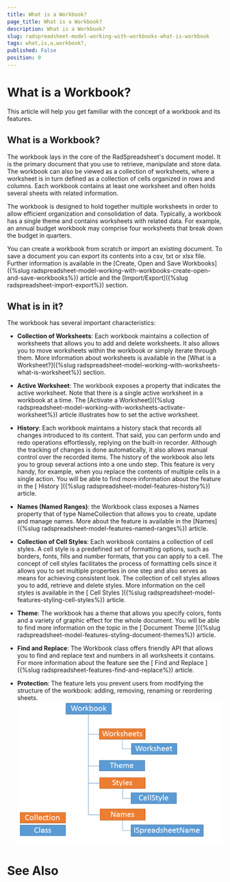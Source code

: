 ```yaml
---
title: What is a Workbook? 
page_title: What is a Workbook? 
description: What is a Workbook? 
slug: radspreadsheet-model-working-with-workbooks-what-is-workbook
tags: what,is,a,workbook?,
published: False
position: 0
---
```


# What is a Workbook? 



This article will help you get familiar with the concept of a workbook and its features.
      

## What is a Workbook?

The workbook lays in the core of the RadSpreadsheet's document model. It is the primary document that you use to retrieve, manipulate and
          store data. The workbook can also be viewed as a collection of worksheets, where a worksheet is in turn defined as a collection of cells organized in rows and columns.
          Each workbook contains at least one worksheet and often holds several sheets with related information.
        

The workbook is designed to hold together multiple worksheets in order to allow efficient organization and consolidation of data. Typically, a
          workbook has a single theme and contains worksheets with related data. For example, an annual budget workbook may comprise four worksheets that
          break down the budget in quarters.
        

You can create a workbook from scratch or import an existing document. To save a document you can export its contents into a csv, txt or xlsx file.
          Further information is available in the 
          [Create, Open and Save Workbooks]({%slug radspreadsheet-model-working-with-workbooks-create-open-and-save-workbooks%}) article and the
          [Import/Export]({%slug radspreadsheet-import-export%})
          section.
        

## What is in it?

The workbook has several important characteristics:
        

* __Collection of Worksheets__: Each workbook maintains a collection of worksheets that allows you to add and delete
              worksheets. It also allows you to move worksheets within the workbook or simply iterate through them. More information about
              worksheets is available in the [What is a Worksheet?]({%slug radspreadsheet-model-working-with-worksheets-what-is-worksheet%}) section.
            

* __Active Worksheet__: The workbook exposes a property that indicates the active worksheet. Note that there is a single
              active worksheet in a workbook at a time. The [Activate a Worksheet]({%slug radspreadsheet-model-working-with-worksheets-activate-worksheet%}) article illustrates how to set the active worksheet.
            

* __History__: Each workbook maintains a history stack that records all changes introduced to its content. That said, you can
              perform undo and redo operations effortlessly, replying on the built-in recorder. Although the tracking of changes is done automatically, it also
              allows manual control over the recorded items. The history of the workbook also lets you to group several actions into a one undo step. This
              feature is very handy, for example, when you replace the contents of multiple cells in a single action. You will be able to find more information
              about the feature in the
              [
                History
              ]({%slug radspreadsheet-model-features-history%})
              article.
            

* __Names (Named Ranges)__: the Workbook class exposes a Names property that of type NameCollection that allows you to create, 
              update and manage names. More about the feature is available in the [Names]({%slug radspreadsheet-model-features-named-ranges%}) article.
            

* __Collection of Cell Styles__: Each workbook contains a collection of cell styles. A cell style is a predefined set of formatting
              options, such as borders, fonts, fills and number formats, that you can apply to a cell. The concept of cell styles facilitates the process of
              formatting cells since it allows you to set multiple properties in one step and also serves as means for achieving consistent look. The collection
              of cell styles allows you to add, retrieve and delete styles. More information on the cell styles is available in the
              [
                Cell Styles
              ]({%slug radspreadsheet-model-features-styling-cell-styles%})
              article.
            

* __Theme__: The workbook has a theme that allows you specify colors, fonts and a variety of graphic effect for the whole
              document. You will be able to find more information on the topic in the
              [
                Document Theme
              ]({%slug radspreadsheet-model-features-styling-document-themes%})
              article.
            

* __Find and Replace__: The Workbook class offers friendly API that allows you to find and replace text and numbers in all worksheets
              it contains. For more information about the feature see the
              [
                Find and Replace
              ]({%slug radspreadsheet-features-find-and-replace%})
              article.
            

* __Protection__: The feature lets you prevent users from modifying the structure of the workbook: adding, removing, renaming or reordering sheets.
            ![Rad Spreadsheet Model Working with Workbooks What is Workbook 02](images/RadSpreadsheet_Model_Working_with_Workbooks_What_is_Workbook_02.png)

# See Also
